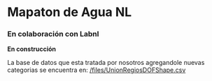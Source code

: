 # Mapaton de Agua NL
### En colaboración con Labnl 
**En construcción**

La base de datos que esta tratada por nosotros agregandole nuevas categorias se encuentra en:
[/files/UnionRegiosDOFShape.csv](https://github.com/cesar-xyz/MapatonAgua/blob/main/files/UnionRegiosDOFShape.csv)

